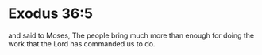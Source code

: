 # Exodus 36:5

and said to Moses, The people bring much more than enough for doing the work that the Lord has commanded us to do.
